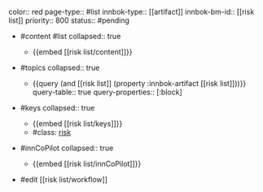 color:: red
page-type:: #list
innbok-type:: [[artifact]]
innbok-bm-id:: [[risk list]]
priority:: 800
status:: #pending

- #content #list
  collapsed:: true
	- {{embed [[risk list/content]]}}
- #topics
   collapsed:: true
    - {{query (and [[risk list]] (property :innbok-artifact [[risk list]]))}}
      query-table:: true
      query-properties:: [:block]
- #keys
  collapsed:: true
	- {{embed [[risk list/keys]]}}
	- #class: [risk](https://go.innbok.com/#/page/innBoK%2Fclass%2Frisk)
- #innCoPilot
   collapsed:: true
	 - {{embed [[risk list/innCoPilot]]}}

- #edit [[risk list/workflow]]

